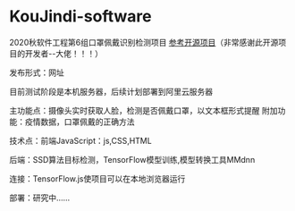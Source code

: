 # KouJindi-software
 2020秋软件工程第6组口罩佩戴识别检测项目
 [参考开源项目](https://github.com/AIZOOTech/FaceMaskDetection)（非常感谢此开源项目的开发者--大佬！！！）

发布形式：网址

目前测试阶段是本机服务器，后续计划部署到阿里云服务器

主功能点：摄像头实时获取人脸，检测是否佩戴口罩，以文本框形式提醒
附加功能：疫情数据，口罩佩戴的正确方法

技术点：前端JavaScript：js,CSS,HTML

后端：SSD算法目标检测，TensorFlow模型训练,模型转换工具MMdnn

连接：TensorFlow.js使项目可以在本地浏览器运行

部署：研究中……